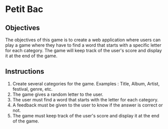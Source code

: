 # Petit Bac

## Objectives
The objectives of this game is to create a web application where users can play a game where they have to find a word that starts with a specific letter for each category. The game will keep track of the user's score and display it at the end of the game.

## Instructions
1. Create several categories for the game. Examples : Title, Album, Artist, festival, genre, etc.
2. The game gives a random letter to the user.
3. The user must find a word that starts with the letter for each category.
4. A feedback must be given to the user to know if the answer is correct or not.
5. The game must keep track of the user's score and display it at the end of the game.